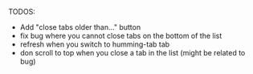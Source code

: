 TODOS:

- Add "close tabs older than..." button
- fix bug where you cannot close tabs on the bottom of the list
- refresh when you switch to humming-tab tab
- don scroll to top when you close a tab in the list (might be related to bug)
